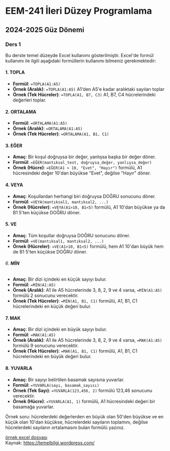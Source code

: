 # EEM-241 İleri Düzey Programlama

## 2024-2025 Güz Dönemi


### Ders 1

Bu derste temel düzeyde Excel kullanımı gösterilmiştir. Excel'de formül kullanımı ile ilgili aşağıdaki formüllerin kullanımı bilmeniz gerekmektedir:





#### 1. **TOPLA**

   - **Formül**: `=TOPLA(A1:A5)`
   - **Örnek (Aralık)**:  `=TOPLA(A1:A5)` A1'den A5'e kadar aralıktaki sayıları toplar
   - **Örnek (Tek Hücreler)**: `=TOPLA(A1, B7, C3)`  A1, B7, C4 hücrelerindeki değerleri toplar.

#### 2. **ORTALAMA**
   
   - **Formül**: `=ORTALAMA(A1:A5)`
   - **Örnek (Aralık)**: `=ORTALAMA(A1:A5)` 
   - **Örnek (Tek Hücreler)**: `=ORTALAMA(A1, B1, C1)` 

#### 3. **EĞER**
   - **Amaç**: Bir koşul doğruysa bir değer, yanlışsa başka bir değer döner.
   - **Formül**: `=EĞER(mantıksal_test, doğruysa_değer, yanlışsa_değer)`
   - **Örnek (Hücre)**: `=EĞER(A1 > 10, "Evet", "Hayır")` formülü, A1 hücresindeki değer 10'dan büyükse "Evet", değilse "Hayır" döner.

#### 4. **VEYA**
   - **Amaç**: Koşullardan herhangi biri doğruysa DOĞRU sonucunu döner.
   - **Formül**: `=VEYA(mantıksal1, mantıksal2, ...)`
   - **Örnek (Hücreler)**: `=VEYA(A1>10, B1<5)` formülü, A1 10'dan büyükse ya da B1 5'ten küçükse DOĞRU döner.

#### 5. **VE**
   - **Amaç**: Tüm koşullar doğruysa DOĞRU sonucunu döner.
   - **Formül**: `=VE(mantıksal1, mantıksal2, ...)`
   - **Örnek (Hücreler)**: `=VE(A1>10, B1<5)` formülü, hem A1 10'dan büyük hem de B1 5'ten küçükse DOĞRU döner.

###### 6. **MİN**
   - **Amaç**: Bir dizi içindeki en küçük sayıyı bulur.
   - **Formül**: `=MİN(A1:A5)`
   - **Örnek (Aralık)**: A1 ile A5 hücrelerinde 3, 8, 2, 9 ve 4 varsa, `=MİN(A1:A5)` formülü 2 sonucunu verecektir.
   - **Örnek (Tek Hücreler)**: `=MİN(A1, B1, C1)` formülü, A1, B1, C1 hücrelerindeki en küçük değeri bulur.

#### 7. **MAK**
   - **Amaç**: Bir dizi içindeki en büyük sayıyı bulur.
   - **Formül**: `=MAK(A1:A5)`
   - **Örnek (Aralık)**: A1 ile A5 hücrelerinde 3, 8, 2, 9 ve 4 varsa, `=MAK(A1:A5)` formülü 9 sonucunu verecektir.
   - **Örnek (Tek Hücreler)**: `=MAK(A1, B1, C1)` formülü, A1, B1, C1 hücrelerindeki en büyük değeri bulur.


#### 8. **YUVARLA**
   - **Amaç**: Bir sayıyı belirtilen basamak sayısına yuvarlar.
   - **Formül**: `=YUVARLA(sayı, basamak_sayısı)`
   - **Örnek (Tek Sayı)**: `=YUVARLA(123,456, 2)` formülü 123,46 sonucunu verecektir.
   - **Örnek (Hücre)**: `=YUVARLA(A1, 1)` formülü, A1 hücresindeki değeri bir basamağa yuvarlar.


Örnek soru: hücrelerdeki değerlerden en büyük olan 50'den büyükse ve en küçük olan 10'dan küçükse, hücrelerdeki sayıların toplamını, değilse hücrelerdeki sayıların ortalamasını bulan formülü yazınız.




[örnek excel dosyası](./files/01_sorular-excel.xlsx)    
Kaynak: https://temelbilgi.wordpress.com/
